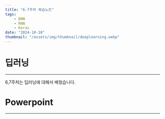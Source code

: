 ```yaml
---
title: "6-7주차 복습노트"
tags:
    - DNN
    - RNN
    - Keras
date: "2024-10-18"
thumbnail: "/assets/img/thumbnail/deeplearning.webp"
---
```


# 딥러닝
---
6,7주차는 딥러닝에 대해서 배웠습니다.

# Powerpoint
---





